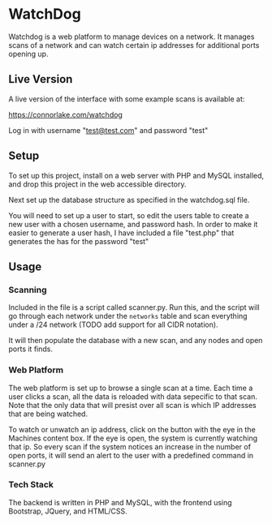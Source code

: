 # WatchDog

Watchdog is a web platform to manage devices on a network.  It manages scans of a network and can watch certain ip addresses for additional ports opening up.

## Live Version
A live version of the interface with some example scans is available at:

https://connorlake.com/watchdog

Log in with username "test@test.com" and password "test"

## Setup

To set up this project, install on a web server with PHP and MySQL installed, and drop this project in the web accessible directory.

Next set up the database structure as specified in the watchdog.sql file.

You will need to set up a user to start, so edit the users table to create a new user with a chosen username, and password hash.  In order to make it easier to generate a user hash, I have included a file "test.php" that generates the has for the password "test"


## Usage

### Scanning
Included in the file is a script called scanner.py.  Run this, and the script will go through each network under the `networks` table and scan everything under a /24 network (TODO add support for all CIDR notation).

It will then populate the database with a new scan, and any nodes and open ports it finds.

### Web Platform
The web platform is set up to browse a single scan at a time.  Each time a user clicks a scan, all the data is reloaded with data sepecific to that scan.  Note that the only data that will presist over all scan is which IP addresses that are being watched.

To watch or unwatch an ip address, click on the button with the eye in the Machines content box.  If the eye is open, the system is currently watching that ip.  So every scan if the system notices an increase in the number of open ports, it will send an alert to the user with a predefined command in scanner.py

### Tech Stack
The backend is written in PHP and MySQL, with the frontend using Bootstrap, JQuery, and HTML/CSS.
